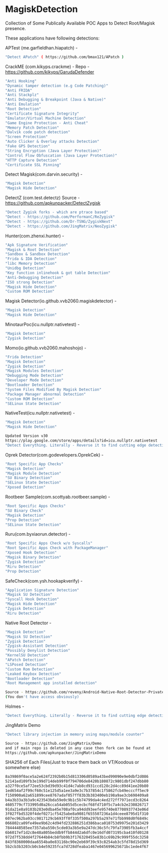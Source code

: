 # MagiskDetection
Collection of Some Publically Available POC Apps to Detect Root/Magisk presence. 

These applications have following detections:

APTest (me.garfieldhan.hiapatch) -
```sh
"Detect APatch" ( https://github.com/bmax121/APatch )
```

CrackME (com.kikyps.crackme) - 
Repo - https://github.com/kikyps/GarudaDefender
```sh
"Anti Hooking"
"Dynamic tamper detection (e.g Code Patching)"
"Anti FRIDA"
"Anti Stackplz"
"Anti Debugging & Breakpoint (Java & Native)"
"Anti Emulation"
"Root Detection"
"Certificate Signature Integrity"
"Emulator/Virtual Machine Detection"
"Game Engine Protection - Anti Cheat"
"Memory Patch Detection"
"Dalvik code patch detection"
"Screen Protection"
"Auto Clicker & Overlay attacks Detection"
"Fake GPS Detection"
"String Encryption (Java Layer Protection)"
"Control Flow Obfuscation (Java Layer Protection)"
"HTTP Capture Detection"
"Certificate SSL Pinning"
```

Detect Magisk(com.darvin.security) -
```sh
"Magisk Detection"
"Magisk Hide Detection"
```

DetectZ (com.test.detectz)
Source - https://github.com/apkunpacker/DetectZygisk
```sh
"Detect Zygisk forks - which are ptrace based"
"Detect - https://github.com/PerformanC/ReZygisk"
"Detect - https://github.com/Dr-TSNG/ZygiskNext"
"Detect - https://github.com/JingMatrix/NeoZygisk"
```

Hunter(com.zhenxi.hunter) -
```sh
"Apk Signature Verification"
"Magisk & Root Detection"
"Sandbox & Sandbox Detection"
"Frida & IDA Detection"
"libc Memory Detection"
"Unidbg Detection"
"Key function inlinehook & got table Detection"
"Anti-Debugging Detection"
"ISO strong Detection"
"Magisk Hide Detection"
"Custom ROM Detection"
```

Magisk Detector(io.github.vvb2060.magiskdetector) -
```sh
"Magisk Detection"
"Magisk Hide Detection"
```

MinotaurPoc(icu.nullptr.nativetest) -
```sh
"Magisk Detection"
"Zygisk Detection"
```

Momo(io.github.vvb2060.mahoshojo) -
```sh
"Frida Detection"
"Magisk Detection"
"Zygisk Detection"
"Magisk Modules Detection"
"Debugging Mode Detection"
"Developer Mode Detection"
"Bootloader Detection"
"System Files Modified By Magisk Detection"
"Package Manager abnormal Detection"
"Custom ROM Detection"
"SELinux State Detection"
``` 

NativeTest(icu.nullptr.nativetest) -
```sh
"Magisk Detection"
"Magisk Hide Detection"

Updated Version v30
https://play.google.com/store/apps/details?id=icu.nullptr.nativetest
"Detect Everything. Literally - Reverse it to find cutting edge detection ideas"
```

Oprek Detector(com.godevelopers.OprekCek) -
```sh
"Root Specific App Checks"
"Magisk Detection"
"Magisk Module Detection"
"SU Binary Detection"
"SELinux State Detection"
"Xposed Detection"
```

Rootbeer Sample(com.scottyab.rootbeer.sample) -
```sh
"Root Specific Apps Checks"
"SU Binary Check"
"Magisk Detection"
"Prop Detection"
"SELinux State Detection"
```

Ruru(com.byxiaorun.detector) -
```sh
"Root Specific Apps Check w/o Syscalls"
"Root Specific Apps Check with PackageManager"
"Xposed Hook Detection"
"Magisk Binary Detection"
"Zygisk Detection"
"Riru Detection"
"Prop Detection"
```

SafeCheck(com.ysh.hookapkverify) -
```sh
"Application Signature Detection"
"Magisk SU Detection"
"Syscall Hook Detection"
"Magisk Hide Detection"
"Zygisk Detection"
"Riru Detection"
```
Native Root Detector -
```sh
"Magisk Detection"
"Magisk SU Detection"
"Zygisk Detection"
"Zygisk-Assistant Detection"
"Possibly Denylist Detection"
"KernelSU Detection"
"APatch Detection"
"LSPosed Detection"
"Custom Rom Detection"
"Leaked Keybox Detection"
"Bootloader Detection"
"Root Management app installed detection"

Source - https://github.com/reveny/Android-Native-Root-Detector-Private
(You don't have access obviously)

```

Holmes -
```sh
"Detect Everything. Literally - Reverse it to find cutting edge detection ideas"
```

JingMatrix Demo
```sh
"Detect library injection in memory using maps/module counter"

Source - https://github.com/JingMatrix/Demo
and if main repo is deleted in any case then fork can be found at
https://github.com/apkunpacker/JingMatrixDemo
```


SHA256 of Each Files(Just to trace them back on VT/Koodous or somewhere else)

```sh
8a39869f0ace5a2e624f2392b0b15d813306d0589a43bed99090e9e0dbf2d086
52141ed109fb3e199d714deb99f0f794706de8420b180872c9801dbf247dbb80
a327f0ce5af72ee53cbd39d93c41d4c7ab8cd931ccd128c2d4cc89d41ee20b80
1ed654af2f99cf60c51e125d5a1ee3a9e3c7b37854c1f5862fcb49ecccff5ec9
f150900a62a651899cee8767adaf057ff83b3b383400eb198a9ae3cb698409a8
b4a3b33a3b3a9c423543bda59e0c9b1c5b74799da4c4ed272ff7971ecd3c8264
4605779cf733995d0a26cca54ab055d5cecbcf68fd710f5c7a4cb2e230826717
91da21e8a9103b283e0dba45e708af0ca94dd93eefe95740e87708937743e06d
3f027fbd5320f4def0271cf5425abe8a9081f655507236a1d4ceee8795d1f310
607ec962ba93cc9817129cb693ff0f335f500a297b5a297e71fbb998d0f6849c
066802ca09fe49ee9b62c4d94fd232886251d386baca010753d9975e201d3429
7844448585ee7357aba550c5cde03a3b5e9a247dc36c5fc79fa73905fb3a4ccf
6b6017ef1d2c8e48a805beddb9ffb844d2a6dfc0e16dfd073195cba410fd0128
972d7f538dd4f27644b84cb8fbb9b3f176320455e83b1c69b29c999f55dc3258
843f8360000daa6554ba0e83116bc90e2eb69f39c93c8254ab3c5fd78d15d369
5b2cb3b3203cb0cb4e59235fca7d728dfeaba1467e045699625671bc1ede4f67
```
